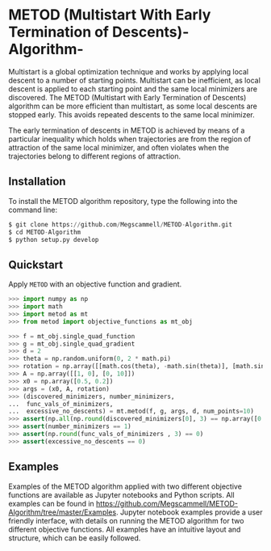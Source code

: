 # METOD (Multistart With Early Termination of Descents)-Algorithm-
Multistart is a global optimization technique and works by applying local descent to a number of starting points. Multistart can be inefficient, as local descent is applied to each starting point and the same local minimizers are discovered. The METOD (Multistart with Early Termination of Descents) algorithm can be more efficient than multistart, as some local descents are stopped early. This avoids repeated descents to the same local minimizer.

The early termination of descents in METOD is achieved by means of a particular inequality which holds when trajectories are from the region of attraction of the same local minimizer, and often violates when the trajectories belong to different regions of attraction.

## Installation
To install the METOD algorithm repository, type the following into the command line:

```python
$ git clone https://github.com/Megscammell/METOD-Algorithm.git
$ cd METOD-Algorithm
$ python setup.py develop
```

## Quickstart
Apply ```METOD``` with an objective function and gradient.

```python
>>> import numpy as np
>>> import math
>>> import metod as mt
>>> from metod import objective_functions as mt_obj

>>> f = mt_obj.single_quad_function
>>> g = mt_obj.single_quad_gradient 
>>> d = 2
>>> theta = np.random.uniform(0, 2 * math.pi)
>>> rotation = np.array([[math.cos(theta), -math.sin(theta)], [math.sin(theta), math.cos(theta)]])
>>> A = np.array([[1, 0], [0, 10]])
>>> x0 = np.array([0.5, 0.2])
>>> args = (x0, A, rotation)
>>> (discovered_minimizers, number_minimizers,
...  func_vals_of_minimizers,
...  excessive_no_descents) = mt.metod(f, g, args, d, num_points=10)
>>> assert(np.all(np.round(discovered_minimizers[0], 3) == np.array([0.500,0.200])))
>>> assert(number_minimizers == 1)
>>> assert(np.round(func_vals_of_minimizers , 3) == 0)
>>> assert(excessive_no_descents == 0)

```

## Examples

Examples of the METOD algorithm applied with two different objective functions are available as Jupyter notebooks and Python scripts. All examples can be found in https://github.com/Megscammell/METOD-Algorithm/tree/master/Examples. Jupyter notebook examples provide a user friendly interface, with details on running the METOD algorithm for two different objective functions. All examples have an intuitive layout and structure, which can be easily followed. 
